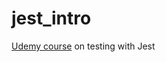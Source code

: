 # jest_intro

[Udemy course](https://www.udemy.com/course/unit-testing-typescript-nodejs) on testing with Jest
